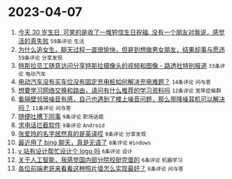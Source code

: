 # 2023-04-07

1. [今天 30 岁生日, 可笑的是收了一堆短信生日祝福. 没有一个朋友对我说，感觉活的真失败](https://www.v2ex.com/t/930459) `59条评论` `生活`
1. [为什么追女生，聊天过程一直很愉快，但是到想做男女朋友，结果却事与愿违](https://www.v2ex.com/t/930435) `59条评论` `分享发现`
1. [特斯拉员工随意访问分享特斯拉摄像头的视频和图像 - 路透社特别报道](https://www.v2ex.com/t/930432) `33条评论` `电动汽车`
1. [电动汽车没有买车位没有固定充电桩如何解决充电难题？](https://www.v2ex.com/t/930452) `14条评论` `问与答`
1. [想要学习网络交换和路由，请问有什么推荐的学习资料吗](https://www.v2ex.com/t/930437) `12条评论` `宽带症候群`
1. [看隔壁邻居噪音有感，自己也遇到了楼上噪音问题，那么带降噪耳机可以解决吗？](https://www.v2ex.com/t/930444) `11条评论` `问与答`
1. [随便吐槽下同事](https://www.v2ex.com/t/930450) `9条评论` `职场话题`
1. [求电话拦截软件](https://www.v2ex.com/t/930448) `9条评论` `Android`
1. [张爱玲的名字居然真的是英译哎](https://www.v2ex.com/t/930440) `9条评论` `分享发现`
1. [最近用了 bing 聊天，真是无语了](https://www.v2ex.com/t/930445) `8条评论` `Windows`
1. [v 站有设计帮忙设计个 logo 吗](https://www.v2ex.com/t/930455) `6条评论` `设计`
1. [关于人工智能，我感觉国内部分院校挺完蛋的](https://www.v2ex.com/t/930453) `6条评论` `机器学习`
1. [各位前端老哥来看看这种照片墙怎么实现最好？](https://www.v2ex.com/t/930436) `6条评论` `问与答`
